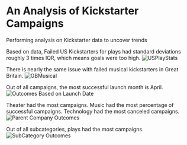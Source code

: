 # An Analysis of Kickstarter Campaigns
Performing analysis on Kickstarter data to uncover trends

Based on data, Failed US Kickstarters for plays had standard deviations roughly 3 times IQR, which means goals were too high.
![USPlayStats](https://user-images.githubusercontent.com/106561880/172751196-49e2245b-926f-4ea1-9086-c53e8a547e21.png)

There is nearly the same issue with failed musical kickstarters in Great Britain.
![GBMusical](https://user-images.githubusercontent.com/106561880/172751027-95c30f83-2290-4931-a102-09ceade5d01b.png)

Out of all campaigns, the most successful launch month is April.
![Outcomes Based on Launch Date](https://user-images.githubusercontent.com/106561880/172751349-36502f97-c662-42b4-b12f-ace489803cb3.png)

Theater had the most campaigns.  Music had the most percentage of successful campaigns.  Technology had the most canceled campaigns.
![Parent Company Outcomes](https://user-images.githubusercontent.com/106561880/172751615-bc3a170f-3336-4bab-8ee4-094bb7284abc.png)

Out of all subcategories, plays had the most campaigns.
![SubCategory Outcomes](https://user-images.githubusercontent.com/106561880/172751825-e591865d-e1a2-4e60-a3f9-784f11a1f992.png)
